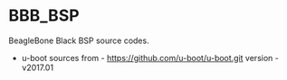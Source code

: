 # BBB_BSP
BeagleBone Black BSP source codes.

- u-boot 
    sources from - https://github.com/u-boot/u-boot.git
    version      - v2017.01 
